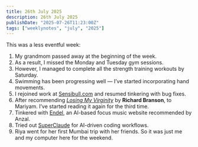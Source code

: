 ```yaml
---
title: 26th July 2025
description: 26th July 2025
publishDate: "2025-07-26T11:23:00Z"
tags: ["weeklynotes", "july", "2025"]
---
```


This was a less eventful week:

1. My grandmom passed away at the beginning of the week.  
2. As a result, I missed the Monday and Tuesday gym sessions.  
3. However, I managed to complete all the strength training workouts by Saturday.  
4. Swimming has been progressing well — I’ve started incorporating hand movements.  
5. I rejoined work at [Sensibull.com](https://sensibull.com) and resumed tinkering with bug fixes.  
6. After recommending *[Losing My Virginity](https://www.goodreads.com/book/show/13042724-losing-my-virginity)* by **Richard Branson**, to Mariyam. I’ve started reading it again for the third time.  
7. Tinkered with [Endel](https://endel.io), an AI-based focus music website recommended by Anzal.  
8. Tried out [SuperClaude](https://github.com/SuperClaude-Org/SuperClaude_Framework) for AI-driven coding workflows.
9. Riya went for her first Mumbai trip with her friends. So it was just me and my computer here for the weekend.